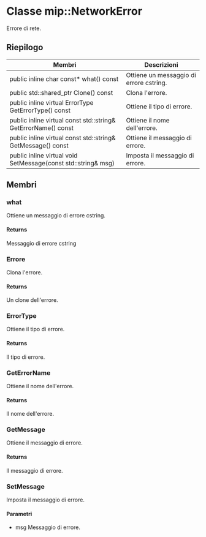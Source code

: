 # <a name="class-mipnetworkerror"></a>Classe mip::NetworkError 
Errore di rete.
  
## <a name="summary"></a>Riepilogo
 Membri                        | Descrizioni                                
--------------------------------|---------------------------------------------
public inline char const* what() const  |  Ottiene un messaggio di errore cstring.
public std::shared_ptr<Error> Clone() const  |  Clona l'errore.
public inline virtual ErrorType GetErrorType() const  |  Ottiene il tipo di errore.
public inline virtual const std::string& GetErrorName() const  |  Ottiene il nome dell'errore.
public inline virtual const std::string& GetMessage() const  |  Ottiene il messaggio di errore.
public inline virtual void SetMessage(const std::string& msg)  |  Imposta il messaggio di errore.
  
## <a name="members"></a>Membri
  
### <a name="what"></a>what
Ottiene un messaggio di errore cstring.
  
#### <a name="returns"></a>Returns
Messaggio di errore cstring
  
### <a name="error"></a>Errore
Clona l'errore.
  
#### <a name="returns"></a>Returns
Un clone dell'errore.
  
### <a name="errortype"></a>ErrorType
Ottiene il tipo di errore.
  
#### <a name="returns"></a>Returns
Il tipo di errore.
  
### <a name="geterrorname"></a>GetErrorName
Ottiene il nome dell'errore.
  
#### <a name="returns"></a>Returns
Il nome dell'errore.
  
### <a name="getmessage"></a>GetMessage
Ottiene il messaggio di errore.
  
#### <a name="returns"></a>Returns
Il messaggio di errore.
  
### <a name="setmessage"></a>SetMessage
Imposta il messaggio di errore.
  
#### <a name="parameters"></a>Parametri
* msg Messaggio di errore.